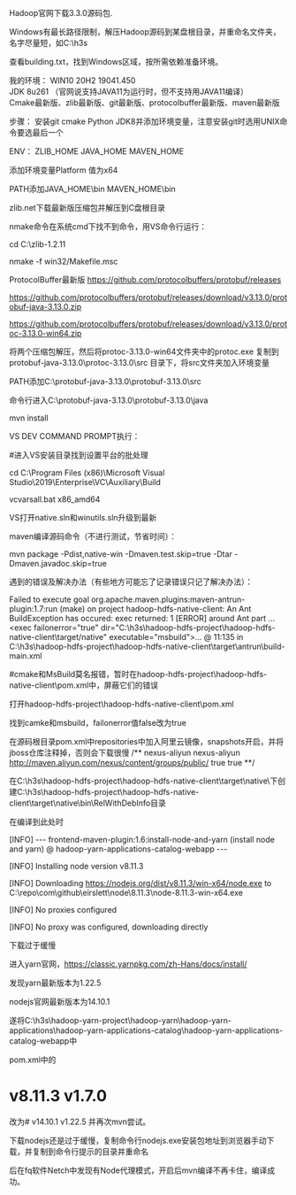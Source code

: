 Hadoop官网下载3.3.0源码包.

Windows有最长路径限制，解压Hadoop源码到某盘根目录，并重命名文件夹，名字尽量短，如C:\h3s

查看building.txt，找到Windows区域，按所需依赖准备环境。


我的环境：
WIN10 20H2 19041.450  
JDK 8u261 （官网说支持JAVA11为运行时，但不支持用JAVA11编译）  
Cmake最新版、zlib最新版、git最新版、protocolbuffer最新版、maven最新版


步骤：
安装git cmake Python JDK8并添加环境变量，注意安装git时选用UNIX命令要选最后一个

ENV：
ZLIB_HOME    JAVA_HOME      MAVEN_HOME

添加环境变量Platform  值为x64

PATH添加JAVA_HOME\bin      MAVEN_HOME\bin



zlib.net下载最新版压缩包并解压到C盘根目录

nmake命令在系统cmd下找不到命令，用VS命令行运行：

cd C:\zlib-1.2.11

nmake -f win32/Makefile.msc 

ProtocolBuffer最新版
https://github.com/protocolbuffers/protobuf/releases

https://github.com/protocolbuffers/protobuf/releases/download/v3.13.0/protobuf-java-3.13.0.zip

https://github.com/protocolbuffers/protobuf/releases/download/v3.13.0/protoc-3.13.0-win64.zip

将两个压缩包解压，然后将protoc-3.13.0-win64文件夹中的protoc.exe 复制到 protobuf-java-3.13.0\protoc-3.13.0\src 目录下，将src文件夹加入环境变量

PATH添加C:\protobuf-java-3.13.0\protobuf-3.13.0\src

命令行进入C:\protobuf-java-3.13.0\protobuf-3.13.0\java

mvn install



VS DEV COMMAND PROMPT执行：

#进入VS安装目录找到设置平台的批处理

cd C:\Program Files (x86)\Microsoft Visual Studio\2019\Enterprise\VC\Auxiliary\Build

vcvarsall.bat x86_amd64

VS打开native.sln和winutils.sln升级到最新




maven编译源码命令（不进行测试，节省时间）：

mvn package -Pdist,native-win  -Dmaven.test.skip=true -Dtar -Dmaven.javadoc.skip=true



遇到的错误及解决办法（有些地方可能忘了记录错误只记了解决办法）：

Failed to execute goal org.apache.maven.plugins:maven-antrun-plugin:1.7:run (make) on project hadoop-hdfs-native-client: An Ant BuildException has occured: exec returned: 1
[ERROR] around Ant part ...<exec failοnerrοr="true" dir="C:\h3s\hadoop-hdfs-project\hadoop-hdfs-native-client\target/native" executable="msbuild">... @ 11:135 in C:\h3s\hadoop-hdfs-project\hadoop-hdfs-native-client\target\antrun\build-main.xml

#cmake和MsBuild莫名报错，暂时在hadoop-hdfs-project\hadoop-hdfs-native-client\pom.xml中，屏蔽它们的错误

打开hadoop-hdfs-project\hadoop-hdfs-native-client\pom.xml

找到camke和msbuild，failonerror值false改为true



在源码根目录pom.xml中repositories中加入阿里云镜像，snapshots开启，并将jboss仓库注释掉，否则会下载很慢
/**	<repository>
		<id>nexus-aliyun</id>
		<name>nexus-aliyun</name>
		<url>http://maven.aliyun.com/nexus/content/groups/public/</url>
		<releases>
		    <enabled>true</enabled>
		</releases>
		<snapshots>
		    <enabled>true</enabled>
		</snapshots>
	</repository>
**/

在C:\h3s\hadoop-hdfs-project\hadoop-hdfs-native-client\target\native\下创建C:\h3s\hadoop-hdfs-project\hadoop-hdfs-native-client\target\native\bin\RelWithDebInfo目录



在编译到此处时

[INFO] --- frontend-maven-plugin:1.6:install-node-and-yarn (install node and yarn) @ hadoop-yarn-applications-catalog-webapp ---

[INFO] Installing node version v8.11.3

[INFO] Downloading https://nodejs.org/dist/v8.11.3/win-x64/node.exe to C:\repo\com\github\eirslett\node\8.11.3\node-8.11.3-win-x64.exe

[INFO] No proxies configured

[INFO] No proxy was configured, downloading directly

下载过于缓慢

进入yarn官网，https://classic.yarnpkg.com/zh-Hans/docs/install/ 

发现yarn最新版本为1.22.5

nodejs官网最新版本为14.10.1

遂将C:\h3s\hadoop-yarn-project\hadoop-yarn\hadoop-yarn-applications\hadoop-yarn-applications-catalog\hadoop-yarn-applications-catalog-webapp中

pom.xml中的 
#  <nodeVersion>v8.11.3</nodeVersion>   <yarnVersion>v1.7.0</yarnVersion> 

改为#   <nodeVersion>v14.10.1</nodeVersion>  <yarnVersion>v1.22.5</yarnVersion> 
并再次mvn尝试。

下载nodejs还是过于缓慢，复制命令行nodejs.exe安装包地址到浏览器手动下载，并复制到命令行提示的目录并重命名

后在fq软件Netch中发现有Node代理模式，开启后mvn编译不再卡住，编译成功。


